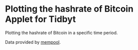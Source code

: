 # Plotting the hashrate of Bitcoin Applet for Tidbyt

Plotting the hashrate of Bitcoin in a specific time period.

Data provided by [mempool](https://github.com/mempool).
